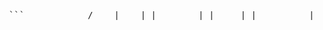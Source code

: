 <pre> ``` ____ _ _ _ / ___|__ _| | ___ _ _| | __ _| |_ ___ ___ | | / _` | |/ __| | | | |/ _` | __/ _ \/ __| | |__| (_| | | (__| |_| | | (_| | || __/\__ \ \____\__,_|_|\___|\__,_|_|\__,_|\__\___||___/ Calculadora com Lazarus e Free Pascal ``` </pre>
